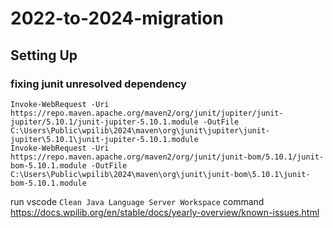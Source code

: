 # 2022-to-2024-migration

## Setting Up

### fixing junit unresolved dependency
```
Invoke-WebRequest -Uri https://repo.maven.apache.org/maven2/org/junit/jupiter/junit-jupiter/5.10.1/junit-jupiter-5.10.1.module -OutFile C:\Users\Public\wpilib\2024\maven\org\junit\jupiter\junit-jupiter\5.10.1\junit-jupiter-5.10.1.module
Invoke-WebRequest -Uri https://repo.maven.apache.org/maven2/org/junit/junit-bom/5.10.1/junit-bom-5.10.1.module -OutFile C:\Users\Public\wpilib\2024\maven\org\junit\junit-bom\5.10.1\junit-bom-5.10.1.module
```
run vscode `Clean Java Language Server Workspace` command
https://docs.wpilib.org/en/stable/docs/yearly-overview/known-issues.html